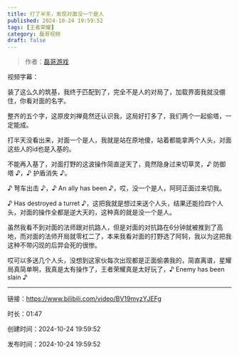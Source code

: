 ```yaml
---
title: 打了半天，发现对面没一个是人
published: 2024-10-24 19:59:52
tags: [王者荣耀]
category: 磊哥视频
draft: false
---
```



> 作者：[磊哥游戏](https://space.bilibili.com/268941858)

视频字幕：

装了这么久的筑基，我终于匹配到了，完全不是人的对局了，加载界面我就没绷住，你看对面的名字。

整齐的五个字，这原皮刘禅竟然还认识我，这局好打多了，我们两个一起偷塔，一定能成。

打半天没看出来，对面一个是人，我就是站在原地傻，站着都能拿两个人头，对面这些人的id也是入基的。

不能再入基了，对面打野的这波操作简直逆天了，竟然隐身过来切草灵，♪ 防御塔 ♪，♪ 护盾消失 ♪。

♪ 弩车出击 ♪，♪ An ally has been ♪，哎，没一个是人，阿珂正面过来切我。

♪ Has destroyed a turret ♪，这把我就是想过来送个人头，结果还能捡四个人头，对面的操作全都是逆大天的，这种真的就是没一个是人。

虽然我看不到对面的法师跟对抗路人，但是对面的对抗路在6分钟就被推到了高地，而对面的法师开局就零杠二了，本来我看对面的打野选了阿轲，我以为这把我这种不带闪现的后羿会死的很惨。

哎可以多送几个人头，没想到这家伙每次出现都是正面偷袭我的，简直离谱，星耀局真简单啊，我真是太有操作了，王者荣耀真是太好玩了，♪ Enemy has been slain ♪

---

链接：https://www.bilibili.com/video/BV19myzYJEFg

时长：01:47

创建时间：2024-10-24 19:59:52

发布时间：2024-10-24 19:59:52
